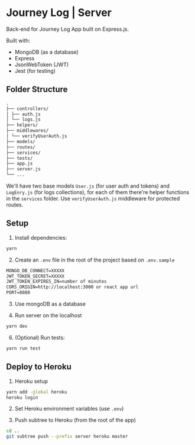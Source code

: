 # Journey Log | Server

Back-end for Journey Log App built on Express.js.

Built with:

- MongoDB (as a database)
- Express
- JsonWebToken (JWT)
- Jest (for testing)

## Folder Structure

```md
.
├── controllers/
│ ├── auth.js
│ └── logs.js
├── helpers/
├── middlewares/
│ └── verifyUserAuth.js
├── models/
├── routes/
├── services/
├── tests/
├── app.js
├── server.js
└── ...
```

We'll have two base models `User.js` (for user auth and tokens) and `LogEnry.js` (for logs collections), for each of them there're helper functions in the `services` folder. Use `verifyUserAuth.js` middleware for protected routes.

## Setup

1. Install dependencies:

```bash
yarn
```

2. Create an `.env` file in the root of the project based on `.env.sample`

```md
MONGO_DB_CONNECT=XXXXX
JWT_TOKEN_SECRET=XXXXX
JWT_TOKEN_EXPIRES_IN=number of minutes
CORS_ORIGIN=http://localhost:3000 or react app url
PORT=8080
```

3. Use mongoDB as a database

4. Run server on the localhost

```bash
yarn dev
```

6. (Optional) Run tests:

```bash
yarn run test
```

## Deploy to Heroku

1. Heroku setup

```bash
yarn add -global heroku
heroku login
```

2. Set Heroku environment variables (use `.env`)

3. Push subtree to Heroku (from the root of the app)

```bash
cd ..
git subtree push --prefix server heroku master
```
